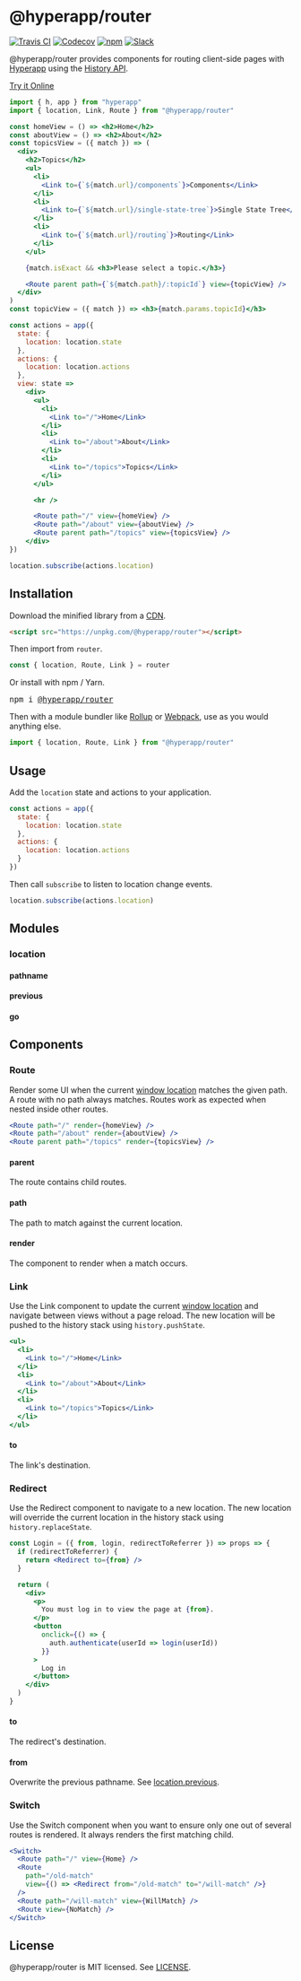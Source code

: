 # @hyperapp/router
[![Travis CI](https://img.shields.io/travis/hyperapp/router/master.svg)](https://travis-ci.org/hyperapp/router)
[![Codecov](https://img.shields.io/codecov/c/github/hyperapp/router/master.svg)](https://codecov.io/gh/hyperapp/router)
[![npm](https://img.shields.io/npm/v/@hyperapp/router.svg)](https://www.npmjs.org/package/hyperapp)
[![Slack](https://hyperappjs.herokuapp.com/badge.svg)](https://hyperappjs.herokuapp.com "Join us")

@hyperapp/router provides components for routing client-side pages with [Hyperapp](https://github.com/hyperapp/hyperapp) using the [History API](https://developer.mozilla.org/en-US/docs/Web/API/History).

[Try it Online](http://hyperapp-router.surge.sh)

```jsx
import { h, app } from "hyperapp"
import { location, Link, Route } from "@hyperapp/router"

const homeView = () => <h2>Home</h2>
const aboutView = () => <h2>About</h2>
const topicsView = ({ match }) => (
  <div>
    <h2>Topics</h2>
    <ul>
      <li>
        <Link to={`${match.url}/components`}>Components</Link>
      </li>
      <li>
        <Link to={`${match.url}/single-state-tree`}>Single State Tree</Link>
      </li>
      <li>
        <Link to={`${match.url}/routing`}>Routing</Link>
      </li>
    </ul>

    {match.isExact && <h3>Please select a topic.</h3>}

    <Route parent path={`${match.path}/:topicId`} view={topicView} />
  </div>
)
const topicView = ({ match }) => <h3>{match.params.topicId}</h3>

const actions = app({
  state: {
    location: location.state
  },
  actions: {
    location: location.actions
  },
  view: state =>
    <div>
      <ul>
        <li>
          <Link to="/">Home</Link>
        </li>
        <li>
          <Link to="/about">About</Link>
        </li>
        <li>
          <Link to="/topics">Topics</Link>
        </li>
      </ul>

      <hr />

      <Route path="/" view={homeView} />
      <Route path="/about" view={aboutView} />
      <Route parent path="/topics" view={topicsView} />
    </div>
})

location.subscribe(actions.location)
```

## Installation

Download the minified library from a [CDN](https://unpkg.com/@hyperapp/router).

```html
<script src="https://unpkg.com/@hyperapp/router"></script>
```

Then import from `router`.

```jsx
const { location, Route, Link } = router
```

Or install with npm / Yarn.

<pre>
npm i <a href="https://www.npmjs.com/package/@hyperapp/router">@hyperapp/router</a>
</pre>

Then with a module bundler like [Rollup](https://github.com/rollup/rollup) or [Webpack](https://github.com/webpack/webpack), use as you would anything else.

```jsx
import { location, Route, Link } from "@hyperapp/router"
```

## Usage

Add the `location` state and actions to your application.

```jsx
const actions = app({
  state: {
    location: location.state
  },
  actions: {
    location: location.actions
  }
})
```

Then call `subscribe` to listen to location change events.

```js
location.subscribe(actions.location)
```

## Modules

### location

#### pathname
#### previous

#### go


## Components

### Route

Render some UI when the current [window location](https://developer.mozilla.org/en-US/docs/Web/API/Location) matches the given path. A route with no path always matches. Routes work as expected when nested inside other routes.

```jsx
<Route path="/" render={homeView} />
<Route path="/about" render={aboutView} />
<Route parent path="/topics" render={topicsView} />
```

#### parent

The route contains child routes.

#### path

The path to match against the current location.

#### render

The component to render when a match occurs.

### Link

Use the Link component to update the current [window location](https://developer.mozilla.org/en-US/docs/Web/API/Location) and navigate between views without a page reload. The new location will be pushed to the history stack using `history.pushState`.

```jsx
<ul>
  <li>
    <Link to="/">Home</Link>
  </li>
  <li>
    <Link to="/about">About</Link>
  </li>
  <li>
    <Link to="/topics">Topics</Link>
  </li>
</ul>
```

#### to

The link's destination.

### Redirect

Use the Redirect component to navigate to a new location. The new location will override the current location in the history stack using `history.replaceState`.

```jsx
const Login = ({ from, login, redirectToReferrer }) => props => {
  if (redirectToReferrer) {
    return <Redirect to={from} />
  }

  return (
    <div>
      <p>
        You must log in to view the page at {from}.
      </p>
      <button
        onclick={() => {
          auth.authenticate(userId => login(userId))
        }}
      >
        Log in
      </button>
    </div>
  )
}
```

#### to

The redirect's destination.

#### from

Overwrite the previous pathname. See [location.previous](#previous).

### Switch

Use the Switch component when you want to ensure only one out of several routes is rendered. It always renders the first matching child.

```jsx
<Switch>
  <Route path="/" view={Home} />
  <Route
    path="/old-match"
    view={() => <Redirect from="/old-match" to="/will-match" />}
  />
  <Route path="/will-match" view={WillMatch} />
  <Route view={NoMatch} />
</Switch>
```

## License

@hyperapp/router is MIT licensed. See [LICENSE](LICENSE.md).
